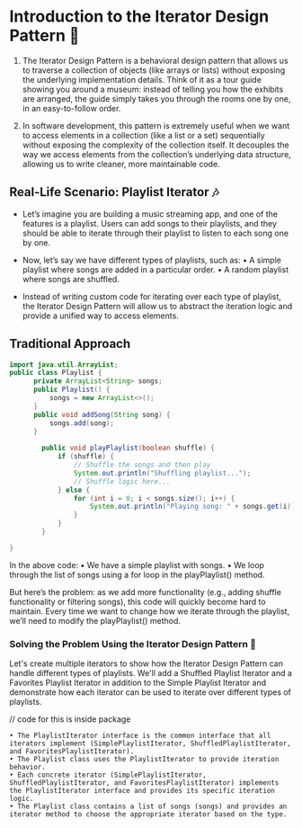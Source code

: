 # Introduction to the Iterator Design Pattern 🧩
1. The Iterator Design Pattern is a behavioral design pattern that allows us to traverse a collection of objects (like arrays or lists) without exposing the underlying implementation details. Think of it as a tour guide showing you around a museum: instead of telling you how the exhibits are arranged, the guide simply takes you through the rooms one by one, in an easy-to-follow order.

2. In software development, this pattern is extremely useful when we want to access elements in a collection (like a list or a set) sequentially without exposing the complexity of the collection itself. It decouples the way we access elements from the collection’s underlying data structure, allowing us to write cleaner, more maintainable code.

## Real-Life Scenario: Playlist Iterator 🎶
- Let’s imagine you are building a music streaming app, and one of the features is a playlist. Users can add songs to their playlists, and they should be able to iterate through their playlist to listen to each song one by one.

- Now, let’s say we have different types of playlists, such as:
• A simple playlist where songs are added in a particular order.
• A random playlist where songs are shuffled.

- Instead of writing custom code for iterating over each type of playlist, the Iterator Design Pattern will allow us to abstract the iteration logic and provide a unified way to access elements.

## Traditional Approach
```Java
import java.util.ArrayList;
public class Playlist {
      private ArrayList<String> songs;
      public Playlist() {
          songs = new ArrayList<>();
      }
      public void addSong(String song) {
          songs.add(song);
      }
      
        public void playPlaylist(boolean shuffle) {
            if (shuffle) {
                // Shuffle the songs and then play
                System.out.println("Shuffling playlist...");
                // Shuffle logic here...
            } else {
                for (int i = 0; i < songs.size(); i++) {
                    System.out.println("Playing song: " + songs.get(i));
                }
            }
        }

}
```

In the above code:
• We have a simple playlist with songs.
• We loop through the list of songs using a for loop in the playPlaylist() method.

But here’s the problem: as we add more functionality (e.g., adding shuffle functionality or filtering songs), this code will quickly become hard to maintain. Every time we want to change how we iterate through the playlist, we’ll need to modify the playPlaylist() method.

### Solving the Problem Using the Iterator Design Pattern 🚀
Let's create multiple iterators to show how the Iterator Design Pattern can handle different types of playlists. We'll add a Shuffled Playlist Iterator and a Favorites Playlist Iterator in addition to the Simple Playlist Iterator and demonstrate how each iterator can be used to iterate over different types of playlists.

// code for this is inside package
```
• The PlaylistIterator interface is the common interface that all iterators implement (SimplePlaylistIterator, ShuffledPlaylistIterator, and FavoritesPlaylistIterator).
• The Playlist class uses the PlaylistIterator to provide iteration behavior.
• Each concrete iterator (SimplePlaylistIterator, ShuffledPlaylistIterator, and FavoritesPlaylistIterator) implements the PlaylistIterator interface and provides its specific iteration logic.
• The Playlist class contains a list of songs (songs) and provides an iterator method to choose the appropriate iterator based on the type.
```